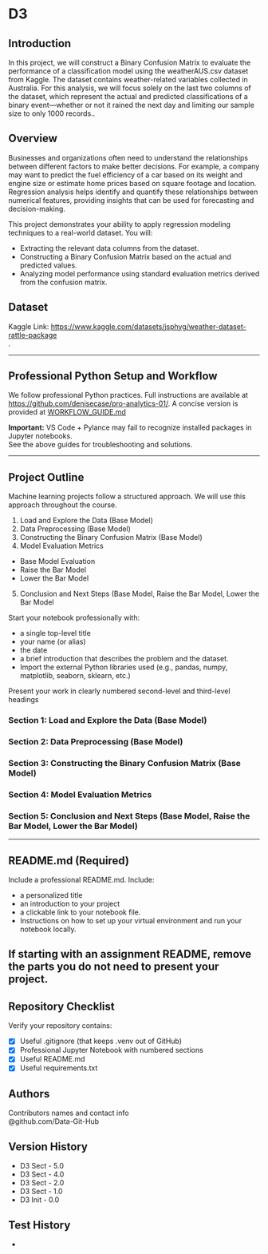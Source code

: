 # D3

## Introduction
In this project, we will construct a Binary Confusion Matrix to evaluate the performance of a classification model using the weatherAUS.csv dataset from Kaggle. The dataset contains weather-related variables collected in Australia. For this analysis, we will focus solely on the last two columns of the dataset, which represent the actual and predicted classifications of a binary event—whether or not it rained the next day and limiting our sample size to only 1000 records.. <br>

## Overview
Businesses and organizations often need to understand the relationships between different factors to make better decisions.
For example, a company may want to predict the fuel efficiency of a car based on its weight and engine size or estimate home prices based on square footage and location.
Regression analysis helps identify and quantify these relationships between numerical features, providing insights that can be used for forecasting and decision-making. <br>

This project demonstrates your ability to apply regression modeling techniques to a real-world dataset. You will:
- Extracting the relevant data columns from the dataset. <br>
- Constructing a Binary Confusion Matrix based on the actual and predicted values. <br>
- Analyzing model performance using standard evaluation metrics derived from the confusion matrix. <br>

## Dataset 
Kaggle Link: https://www.kaggle.com/datasets/jsphyg/weather-dataset-rattle-package <br>.

---

## Professional Python Setup and Workflow
We follow professional Python practices. 
Full instructions are available at <https://github.com/denisecase/pro-analytics-01/>. 
A concise version is provided at [WORKFLOW_GUIDE.md](./docs/WORKFLOW_GUIDE.md)

**Important:** VS Code + Pylance may fail to recognize installed packages in Jupyter notebooks.  
See the above guides for troubleshooting and solutions.  

---

## Project Outline
Machine learning projects follow a structured approach.
We will use this approach throughout the course. 

1) Load and Explore the Data (Base Model)
2) Data Preprocessing (Base Model)
3) Constructing the Binary Confusion Matrix (Base Model)
4) Model Evaluation Metrics
-  Base Model Evaluation
-  Raise the Bar Model
-  Lower the Bar Model
5) Conclusion and Next Steps (Base Model, Raise the Bar Model, Lower the Bar Model

Start your notebook professionally with:
- a single top-level title
- your name (or alias)
- the date
- a brief introduction that describes the problem and the dataset.
- Import the external Python libraries used (e.g., pandas, numpy, matplotlib, seaborn, sklearn, etc.)

Present your work in clearly numbered second-level and third-level headings

### Section 1: Load and Explore the Data (Base Model)

### Section 2: Data Preprocessing (Base Model)

### Section 3: Constructing the Binary Confusion Matrix (Base Model)

### Section 4: Model Evaluation Metrics

### Section 5: Conclusion and Next Steps (Base Model, Raise the Bar Model, Lower the Bar Model)
---

## README.md (Required)

Include a professional README.md. Include:
- a personalized title
- an introduction to your project
- a clickable link to your notebook file.
- Instructions on how to set up your virtual environment and run your notebook locally.
   
If starting with an assignment README, remove the parts you do not need to present your project.
---

## Repository Checklist

Verify your repository contains:

- [x] Useful .gitignore (that keeps .venv out of GitHub)
- [x] Professional Jupyter Notebook with numbered sections   
- [x] Useful README.md
- [x] Useful requirements.txt

## Authors

Contributors names and contact info <br>
@github.com/Data-Git-Hub <br>

## Version History
- D3 Sect - 5.0 <br>
- D3 Sect - 4.0 <br>
- D3 Sect - 2.0 <br>
- D3 Sect - 1.0 <br>
- D3 Init - 0.0 <br>
## Test History  
- <br>

